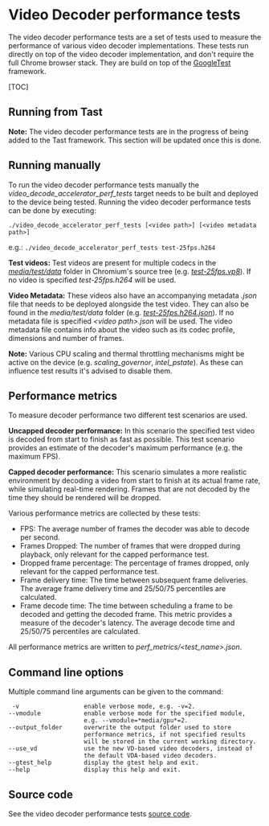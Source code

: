 # Video Decoder performance tests
The video decoder performance tests are a set of tests used to measure the
performance of various video decoder implementations. These tests run directly
on top of the video decoder implementation, and don't require the full Chrome
browser stack. They are build on top of the
[GoogleTest](https://github.com/google/googletest/blob/master/README.md)
framework.

[TOC]

## Running from Tast
__Note:__ The video decoder performance tests are in the progress of being added
to the Tast framework. This section will be updated once this is done.

## Running manually
To run the video decoder performance tests manually the
_video_decode_accelerator_perf_tests_ target needs to be built and deployed to
the device being tested. Running the video decoder performance tests can be done
by executing:

    ./video_decode_accelerator_perf_tests [<video path>] [<video metadata path>]

e.g.: `./video_decode_accelerator_perf_tests test-25fps.h264`

__Test videos:__ Test videos are present for multiple codecs in the
[_media/test/data_](https://cs.chromium.org/chromium/src/media/test/data/)
folder in Chromium's source tree (e.g.
[_test-25fps.vp8_](https://cs.chromium.org/chromium/src/media/test/data/test-25fps.vp8)).
If no video is specified _test-25fps.h264_ will be used.

__Video Metadata:__ These videos also have an accompanying metadata _.json_ file
that needs to be deployed alongside the test video. They can also be found in
the _media/test/data_ folder (e.g.
[_test-25fps.h264.json_](https://cs.chromium.org/chromium/src/media/test/data/test-25fps.h264.json)).
If no metadata file is specified _\<video path\>.json_ will be used. The video
metadata file contains info about the video such as its codec profile,
dimensions and number of frames.

__Note:__ Various CPU scaling and thermal throttling mechanisms might be active
on the device (e.g. _scaling_governor_, _intel_pstate_). As these can influence
test results it's advised to disable them.

## Performance metrics
To measure decoder performance two different test scenarios are used.

__Uncapped decoder performance:__ In this scenario the specified test video is
decoded from start to finish as fast as possible. This test scenario provides an
estimate of the decoder's maximum performance (e.g. the maximum FPS).

__Capped decoder performance:__ This scenario simulates a more realistic
environment by decoding a video from start to finish at its actual frame rate,
while simulating real-time rendering. Frames that are not decoded by the time
they should be rendered will be dropped.

Various performance metrics are collected by these tests:
* FPS: The average number of frames the decoder was able to decode per second.
* Frames Dropped: The number of frames that were dropped during playback, only
relevant for the capped performance test.
* Dropped frame percentage: The percentage of frames dropped, only relevant for
the capped performance test.
* Frame delivery time: The time between subsequent frame deliveries. The average
frame delivery time and 25/50/75 percentiles are calculated.
* Frame decode time: The time between scheduling a frame to be decoded and
getting the decoded frame. This metric provides a measure of the decoder's
latency. The average decode time and 25/50/75 percentiles are calculated.

All performance metrics are written to _perf_metrics/<test_name>.json_.

## Command line options
Multiple command line arguments can be given to the command:

     -v                  enable verbose mode, e.g. -v=2.
    --vmodule            enable verbose mode for the specified module,
                         e.g. --vmodule=*media/gpu*=2.
    --output_folder      overwrite the output folder used to store
                         performance metrics, if not specified results
                         will be stored in the current working directory.
    --use_vd             use the new VD-based video decoders, instead of
                         the default VDA-based video decoders.
    --gtest_help         display the gtest help and exit.
    --help               display this help and exit.

## Source code
See the video decoder performance tests [source code](https://cs.chromium.org/chromium/src/media/gpu/video_decode_accelerator_perf_tests.cc).

